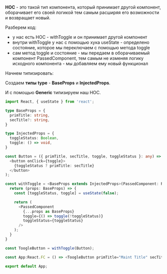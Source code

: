   

**HOC** - это такой тип компонента, который принимает другой компонент, оборачивает его своей логикой тем самым расширяя его возможности и возвращает новый.

Разберем код:

- у нас есть HOC - withToggle и он принимает другой компонент
- внутри withToggle у нас с помощью хука useState - определено состояние, которое мы переключаем с помощью метода toggle
- сам метод toggle и состояние - мы передаем в оборачиваемый компонент PassedComponent, тем самым не изменяя логику исходного компонента - мы добавляем ему новый функционал

Начнем типизировать:

Создаем **типы** **type** - **BaseProps** и **InjectedProps**.

И с помощью **Generic** типизируем наш HOC.

```TypeScript
import React, { useState } from 'react';

type BaseProps = {
  primTitle: string,
  secTitle?: string,
}

type InjectedProps = {
  toggleStatus: Boolean,
  toggle: () => void,
}

const Button = ({ primTitle, secTitle, toggle, toggleStatus }: any) => (
  <button onClick={toggle}>
    {toggleStatus ? primTitle: secTitle}
  </button>
);

const withToggle = <BaseProps extends InjectedProps>(PassedComponent: React.ComponentType<BaseProps>) => {
  return (props: BaseProps) => {
    const [toggleStatus, toggle] = useState(false);

    return (
      <PassedComponent
        {...props as BaseProps}
        toggle={() => toggle(!toggleStatus)}
        toggleStatus={toggleStatus}
      />
    );
  }
}

const ToogleButton = withToggle(Button);

const App:React.FC = () => <ToogleButton primTitle="Maint Title" secTitle="Additional Title" />;

export default App;
```